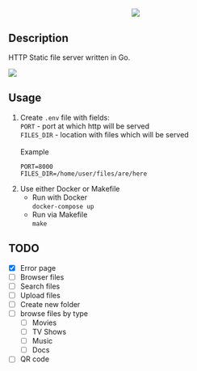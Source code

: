 <h1 align="center">
<img src="https://i.imgur.com/VJiJiMO.png">
</h1>

## Description
HTTP Static file server written in Go.

<img src="https://i.imgur.com/5CHrSnq.png">

## Usage
1. Create `.env` file with fields:<br>
    `PORT` - port at which http will be served<br>
    `FILES_DIR` - location with files which will be served<br><br>
    Example
    ```
    PORT=8000
    FILES_DIR=/home/user/files/are/here
    ```
2. Use either Docker or Makefile
    * Run with Docker<br>
        `docker-compose up`
    * Run via Makefile<br>
        `make`

## TODO
- [x] Error page
- [ ] Browser files
- [ ] Search files
- [ ] Upload files
- [ ] Create new folder
- [ ] browse files by type
	* [ ] Movies
	* [ ] TV Shows
	* [ ] Music
	* [ ] Docs
- [ ] QR code
